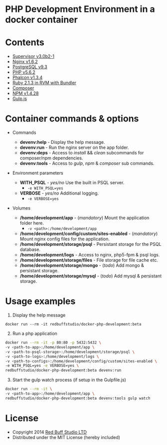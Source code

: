 PHP Development Environment in a docker container
===========

# Contents

* [Supervisor v3.0b2-1](http://supervisord.org/)
* [Nginx v1.6,2](http://nginx.org/en/CHANGES-1.6)
* [PostgreSQL v9.3](http://www.postgresql.org/docs/devel/static/release-9-3.html)
* [PHP v5.6.2](http://php.net/ChangeLog-5.php#5.6.2)
* [Phalcon v1.3.4](http://phalconphp.com/en/)
* [Ruby 2.1.3 in RVM with Bundler](https://www.ruby-lang.org/en/news/2014/09/19/ruby-2-1-3-is-released/)
* [Composer](https://getcomposer.org/)
* [NPM v1.4.28](https://www.npmjs.org/)
* [Gulp.js](http://gulpjs.com/)

# Container commands & options

* Commands

  * **devenv:help** - Display the help message.
  * **devenv:run** - Run the nginx server on the app folder.
  * **devenv:deps** - Access to *install* && *clean* subcommands for composer/npm dependencies.
  * **devenv:tools** - Access to *gulp*, *npm* & *composer* sub commands.

* Environment parameters

  * **WITH_PSQL** - *yes/no* Use the built in PSQL server.
    * `-e WITH_PSQL=yes`
  * **VERBOSE** - *yes/no* Additional logging.
    * `-e VERBOSE=yes`
* Volumes

  * **/home/development/app** - (*mandatory*) Mount the application folder here.
    * `-v <path>:/home/development/app`
  * **/home/development/config/custom/sites-enabled** - (*mandatory*) Mount nginx config files for the application.
  * **/home/development/storage/psql** - Persistant storage for the PSQL database.
  * **/home/development/logs** - Access to nginx, php5-fpm & psql logs.
  * **/home/development/storage/files** - File storage for file cache etc.
  * **/home/development/storage/mongo** - (*todo*) Add mongo & persistant storage.
  * **/home/development/storage/mysql** - (*todo*) Add mysql & persistant storage.

# Usage examples

1. Display the help message

`docker run --rm -it redbuffstudio/docker-php-development:beta`

2. Run a php application

```bash
docker run --rm -it -p 80:80 -p 5432:5432 \
-v <path-to-app>:/home/development/app \
-v <path-to-psql-storage>:/home/development/storage/psql \
-v <path-to-logs>:/home/development/logs \
-v <path-to-configs>:/home/development/config/custom/sites-enabled \
-e WITH_PSQL=yes -e VERBOSE=yes \
redbuffstudio/docker-php-development:beta devenv:run
```

3. Start the gulp watch process (if setup in the Gulpfile.js)

```bash
docker run --rm -it \
-v <path-to-app>:/home/development/app \
redbuffstudio/docker-php-development:beta devenv:tools gulp watch
```

# License

* Copyright 2014 [Red Buff Studio LTD](http://redbuffstudio.com)
* Distributed under the MIT License (hereby included)
